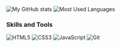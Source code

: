 <!--
**bachurskii/bachurskii** is a ✨ _special_ ✨ repository because its `README.md` (this file) appears on your GitHub profile.

Here are some ideas to get you started:

- 🔭 I’m currently working on ...
- 🌱 I’m currently learning ...
- 👯 I’m looking to collaborate on ...
- 🤔 I’m looking for help with ...
- 💬 Ask me about ...
- 📫 How to reach me: ...
- 😄 Pronouns: ...
- ⚡ Fun fact: ...
-->

![My  GitHub stats](https://github-readme-stats.vercel.app/api?username=bachurskii&show_icons=true)
![Most Used Languages](https://github-readme-stats.vercel.app/api/top-langs/?username=bachurskii&layout=compact)
### Skills and Tools
 
![HTML5](https://img.shields.io/badge/HTML-HTML5-orange)
![CSS3](https://img.shields.io/badge/CSS-CSS3-blue)
![JavaScript](https://img.shields.io/badge/JavaScript-ES6-yellow)
![Git](https://img.shields.io/badge/Git-Git-orange)
